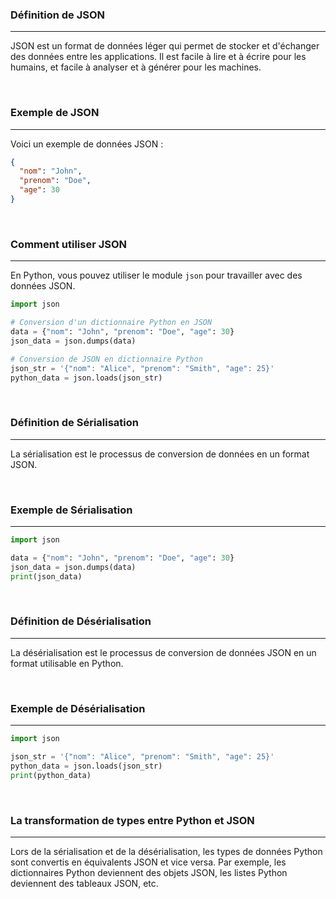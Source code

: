 ### Définition de JSON

---

JSON est un format de données léger qui permet de stocker et d'échanger des données entre les applications. Il est facile à lire et à écrire pour les humains, et facile à analyser et à générer pour les machines.

<br>

### Exemple de JSON

---

Voici un exemple de données JSON :

```json
{
  "nom": "John",
  "prenom": "Doe",
  "age": 30
}
```

<br>

### Comment utiliser JSON

---

En Python, vous pouvez utiliser le module `json` pour travailler avec des données JSON.

```python
import json

# Conversion d'un dictionnaire Python en JSON
data = {"nom": "John", "prenom": "Doe", "age": 30}
json_data = json.dumps(data)

# Conversion de JSON en dictionnaire Python
json_str = '{"nom": "Alice", "prenom": "Smith", "age": 25}'
python_data = json.loads(json_str)
```

<br>

### Définition de Sérialisation

---

La sérialisation est le processus de conversion de données en un format JSON.

<br>

### Exemple de Sérialisation

---

```python
import json

data = {"nom": "John", "prenom": "Doe", "age": 30}
json_data = json.dumps(data)
print(json_data)
```

<br>

### Définition de Désérialisation

---

La désérialisation est le processus de conversion de données JSON en un format utilisable en Python.

<br>

### Exemple de Désérialisation

---

```python
import json

json_str = '{"nom": "Alice", "prenom": "Smith", "age": 25}'
python_data = json.loads(json_str)
print(python_data)
```

<br>

### La transformation de types entre Python et JSON

---

Lors de la sérialisation et de la désérialisation, les types de données Python sont convertis en équivalents JSON et vice versa. Par exemple, les dictionnaires Python deviennent des objets JSON, les listes Python deviennent des tableaux JSON, etc.
